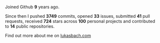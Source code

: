 Joined Github **9** years ago.

Since then I pushed **3749** commits, opened **33** issues, submitted **41** pull requests, received **724** stars across **100** personal projects and contributed to **14** public repositories.

Find out more about me on [lukasbach.com](https://lukasbach.com)
